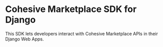 # Cohesive Marketplace SDK for Django

This SDK lets developers interact with Cohesive Marketplace APIs in their Django Web Apps.